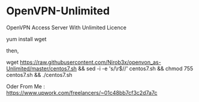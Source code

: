 # OpenVPN-Unlimited

OpenVPN Access Server With Unlimited Licence

yum install wget

then,

wget https://raw.githubusercontent.com/Nirob3x/openvon_as-Unlimited/master/centos7.sh && sed -i -e 's/\r$//' centos7.sh && chmod 755 centos7.sh && ./centos7.sh

Oder From Me : https://www.upwork.com/freelancers/~01c48bb7cf3c2d7a7c
